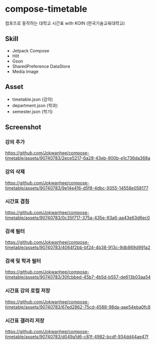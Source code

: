 # compose-timetable
컴포즈로 동작하는 대학교 시간표 with KOIN (한국기술교육대학교)

## Skill
- Jetpack Compose
- Hilt
- Gson
- SharedPreference DataStore
- Media Image

## Asset
- timetable.json (강의)
- department.json (학과)
- semester.json (학기)


## Screenshot
### 강의 추가
https://github.com/Jokwanhee/compose-timetable/assets/90740783/2ece5217-6a28-43eb-900b-e1c736da368a

### 강의 삭제
https://github.com/Jokwanhee/compose-timetable/assets/90740783/9e14e416-d5f8-4dbc-9355-14558e058177

### 시간표 겹침
https://github.com/Jokwanhee/compose-timetable/assets/90740783/0c35f717-375a-435e-93a6-aa43e63d6ec0

### 검색 필터
https://github.com/Jokwanhee/compose-timetable/assets/90740783/4064f2bb-bf24-4b38-913c-9db869d991a2

### 검색 및 학과 필터
https://github.com/Jokwanhee/compose-timetable/assets/90740783/30fcbbed-45b7-4b5d-b557-de613b03aa54


### 시간표 강의 로컬 저장
https://github.com/Jokwanhee/compose-timetable/assets/90740783/67ed2862-75cd-4588-98da-aae54eba0fc8


### 시간표 갤러리 저장
https://github.com/Jokwanhee/compose-timetable/assets/90740783/d049a1d6-c81f-4982-bcdf-934dd44ae47f



